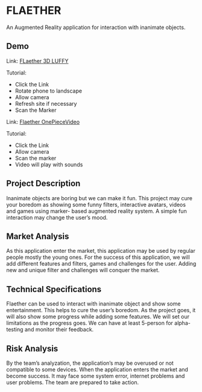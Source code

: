 # FLAETHER

An Augmented Reality application for interaction with inanimate objects.

## Demo

Link: [FLaether 3D LUFFY](https://johnbenedictcastillo.github.io/bscsA/lescano-rosal/)

Tutorial:
* Click the Link
* Rotate phone to landscape
* Allow camera
* Refresh site if necessary
* Scan the Marker

Link: [Flaether OnePieceVideo](https://johnbenedictcastillo.github.io/bscsA/lescano-rosal/ar-marker-video)

Tutorial:
* Click the Link
* Allow camera
* Scan the marker
* Video will play with sounds

## Project Description

Inanimate objects are boring but we can make it fun. This project may cure your boredom as showing some funny filters, interactive avatars, videos and games using marker- based augmented reality system. A simple fun interaction may change the user’s mood.

## Market Analysis

As this application enter the market, this application may be used by regular people mostly the young ones. For the success of this application, we will add different features and filters, games and challenges for the user. Adding new and unique filter and challenges will conquer the market. 

## Technical Specifications

Flaether can be used to interact with inanimate object and show some entertainment. This helps to cure the user’s boredom. As the project goes, it will also show some progress while adding some features. We will set our limitations as the progress goes. We can have at least 5-person for alpha-testing and monitor their feedback. 

## Risk Analysis

By the team’s analyzation, the application’s may be overused or not compatible to some devices. When the application enters the market and become success. It may face some system error, internet problems and user problems. The team are prepared to take action.
